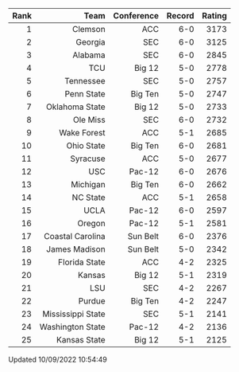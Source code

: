 | Rank  | Team                 | Conference           | Record   | Rating |
| ---:  | ---:                 | ---:                 | ---:     | ---:   |
| 1     | Clemson              | ACC                  | 6-0      | 3173   |
| 2     | Georgia              | SEC                  | 6-0      | 3125   |
| 3     | Alabama              | SEC                  | 6-0      | 2845   |
| 4     | TCU                  | Big 12               | 5-0      | 2778   |
| 5     | Tennessee            | SEC                  | 5-0      | 2757   |
| 6     | Penn State           | Big Ten              | 5-0      | 2747   |
| 7     | Oklahoma State       | Big 12               | 5-0      | 2733   |
| 8     | Ole Miss             | SEC                  | 6-0      | 2732   |
| 9     | Wake Forest          | ACC                  | 5-1      | 2685   |
| 10    | Ohio State           | Big Ten              | 6-0      | 2681   |
| 11    | Syracuse             | ACC                  | 5-0      | 2677   |
| 12    | USC                  | Pac-12               | 6-0      | 2676   |
| 13    | Michigan             | Big Ten              | 6-0      | 2662   |
| 14    | NC State             | ACC                  | 5-1      | 2658   |
| 15    | UCLA                 | Pac-12               | 6-0      | 2597   |
| 16    | Oregon               | Pac-12               | 5-1      | 2581   |
| 17    | Coastal Carolina     | Sun Belt             | 6-0      | 2376   |
| 18    | James Madison        | Sun Belt             | 5-0      | 2342   |
| 19    | Florida State        | ACC                  | 4-2      | 2325   |
| 20    | Kansas               | Big 12               | 5-1      | 2319   |
| 21    | LSU                  | SEC                  | 4-2      | 2267   |
| 22    | Purdue               | Big Ten              | 4-2      | 2247   |
| 23    | Mississippi State    | SEC                  | 5-1      | 2141   |
| 24    | Washington State     | Pac-12               | 4-2      | 2136   |
| 25    | Kansas State         | Big 12               | 5-1      | 2125   |

Updated 10/09/2022 10:54:49
